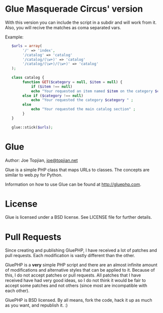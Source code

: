Glue Masquerade Circus' version
==========================

With this version you can include the script in a subdir and will work from it.
Also, you will recive the matches as coma separated vars.
   
Example:
```php
   $urls = array(
		'/' => 'index',
		'/catalog' => 'catalog'
		'/catalog/(\w+)' => 'catalog'
    	'/catalog/(\w+)/(\w+)' => 'catalog'
   );
   
   class catalog {
        function GET($category = null, $item = null) {
    		if ($item !== null)
         	echo "Your requested an item named $item on the category $category " ;
 		else if ($category !== null)
         	echo "Your requested the category $category " ;
 		else
         	echo "Your requested the main catalog section" ;
        }
   }
   
   glue::stick($urls);
```


Glue
====

Author: Joe Topjian, joe@topjian.net

Glue is a simple PHP class that maps URLs to classes. The concepts are similar to web.py for Python.

Information on how to use Glue can be found at http://gluephp.com.

License
=======
Glue is licensed under a BSD license. See LICENSE file for further details.

Pull Requests
=============
Since creating and publishing GluePHP, I have received a lot of patches and pull requests. Each
modification is vastly different than the other.

GluePHP is a __very__ simple PHP script and there are an almost infinite amount of modifications
and alternative styles that can be applied to it. Because of this, I do not accept patches or
pull requests. All patches that I have received have had very good ideas, so I do not think it
would be fair to accept some patches and not others (since most are incompatible with each other).

GluePHP is BSD licensed. By all means, fork the code, hack it up as much as you want, and 
republish it. :)
